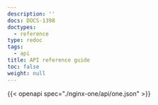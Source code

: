 ```yaml
---
description: ''
docs: DOCS-1398
doctypes:
  - reference
type: redoc
tags:
  - api
title: API reference guide
toc: false
weight: null
---
```


{{< openapi spec="./nginx-one/api/one.json" >}}
